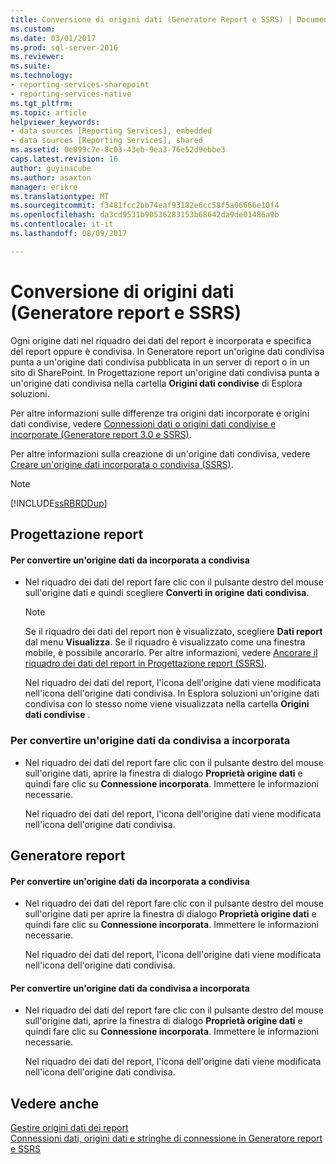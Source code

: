 ```yaml
---
title: Conversione di origini dati (Generatore Report e SSRS) | Documenti Microsoft
ms.custom: 
ms.date: 03/01/2017
ms.prod: sql-server-2016
ms.reviewer: 
ms.suite: 
ms.technology:
- reporting-services-sharepoint
- reporting-services-native
ms.tgt_pltfrm: 
ms.topic: article
helpviewer_keywords:
- data sources [Reporting Services], embedded
- data sources [Reporting Services], shared
ms.assetid: 0e099c7e-8c03-43eb-9ea3-76e52d9ebbe3
caps.latest.revision: 16
author: guyinacube
ms.author: asaxton
manager: erikre
ms.translationtype: MT
ms.sourcegitcommit: f3481fcc2bb74eaf93182e6cc58f5a06666e10f4
ms.openlocfilehash: da3cd9531b90536283153b68642da9de01486a9b
ms.contentlocale: it-it
ms.lasthandoff: 08/09/2017

---
```

# <a name="convert-data-sources-report-builder-and-ssrs"></a>Conversione di origini dati (Generatore report e SSRS)
  Ogni origine dati nel riquadro dei dati del report è incorporata e specifica del report oppure è condivisa. In Generatore report un'origine dati condivisa punta a un'origine dati condivisa pubblicata in un server di report o in un sito di SharePoint. In Progettazione report un'origine dati condivisa punta a un'origine dati condivisa nella cartella **Origini dati condivise** di Esplora soluzioni.  
  
 Per altre informazioni sulle differenze tra origini dati incorporate e origini dati condivise, vedere [Connessioni dati o origini dati condivise e incorporate &#40;Generatore report 3.0 e SSRS&#41;](http://msdn.microsoft.com/library/f417782c-b85a-4c4d-8a40-839176daba56).  
  
 Per altre informazioni sulla creazione di un'origine dati condivisa, vedere [Creare un'origine dati incorporata o condivisa &#40;SSRS&#41;](http://msdn.microsoft.com/library/b111a8d0-a60d-4c8b-b00a-51644b19c34b).  
  
> [!NOTE]  
>  [!INCLUDE[ssRBRDDup](../../includes/ssrbrddup-md.md)]  
  
## <a name="report-designer"></a>Progettazione report  
  
#### <a name="to-convert-a-data-source-from-embedded-to-shared"></a>Per convertire un'origine dati da incorporata a condivisa  
  
-   Nel riquadro dei dati del report fare clic con il pulsante destro del mouse sull'origine dati e quindi scegliere **Converti in origine dati condivisa**.  
  
    > [!NOTE]  
    >  Se il riquadro dei dati del report non è visualizzato, scegliere **Dati report** dal menu **Visualizza**. Se il riquadro è visualizzato come una finestra mobile, è possibile ancorarlo. Per altre informazioni, vedere [Ancorare il riquadro dei dati del report in Progettazione report &#40;SSRS&#41;](../../reporting-services/tools/dock-the-report-data-pane-in-report-designer-ssrs.md).  
  
     Nel riquadro dei dati del report, l'icona dell'origine dati viene modificata nell'icona dell'origine dati condivisa. In Esplora soluzioni un'origine dati condivisa con lo stesso nome viene visualizzata nella cartella **Origini dati condivise** .  
  
### <a name="to-convert-a-data-source-from-shared-to-embedded"></a>Per convertire un'origine dati da condivisa a incorporata  
  
-   Nel riquadro dei dati del report fare clic con il pulsante destro del mouse sull'origine dati, aprire la finestra di dialogo **Proprietà origine dati** e quindi fare clic su **Connessione incorporata**. Immettere le informazioni necessarie.  
  
     Nel riquadro dei dati del report, l'icona dell'origine dati viene modificata nell'icona dell'origine dati condivisa.  
  
## <a name="report-builder"></a>Generatore report  
  
#### <a name="to-convert-a-data-source-from-embedded-to-shared"></a>Per convertire un'origine dati da incorporata a condivisa  
  
-   Nel riquadro dei dati del report fare clic con il pulsante destro del mouse sull'origine dati per aprire la finestra di dialogo **Proprietà origine dati** e quindi fare clic su **Connessione incorporata**. Immettere le informazioni necessarie.  
  
     Nel riquadro dei dati del report, l'icona dell'origine dati viene modificata nell'icona dell'origine dati condivisa.  
  
#### <a name="to-convert-a-data-source-from-shared-to-embedded"></a>Per convertire un'origine dati da condivisa a incorporata  
  
-   Nel riquadro dei dati del report fare clic con il pulsante destro del mouse sull'origine dati, aprire la finestra di dialogo **Proprietà origine dati** e quindi fare clic su **Connessione incorporata**. Immettere le informazioni necessarie.  
  
     Nel riquadro dei dati del report, l'icona dell'origine dati viene modificata nell'icona dell'origine dati condivisa.  
  
## <a name="see-also"></a>Vedere anche  
 [Gestire origini dati dei report](../../reporting-services/report-data/manage-report-data-sources.md)   
 [Connessioni dati, origini dati e stringhe di connessione in Generatore report e SSRS](../../reporting-services/report-data/data-connections-data-sources-and-connection-strings-report-builder-and-ssrs.md)  
  
  
